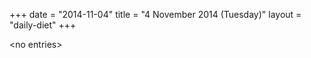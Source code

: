 +++
date = "2014-11-04"
title = "4 November 2014 (Tuesday)"
layout = "daily-diet"
+++

\<no entries\>